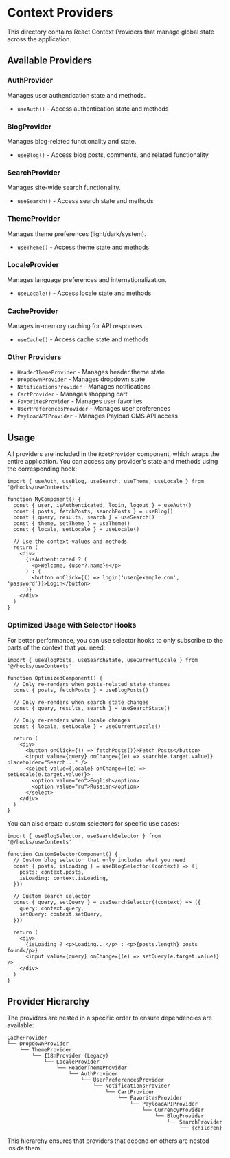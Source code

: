 # Context Providers

This directory contains React Context Providers that manage global state across the application.

## Available Providers

### AuthProvider

Manages user authentication state and methods.

- `useAuth()` - Access authentication state and methods

### BlogProvider

Manages blog-related functionality and state.

- `useBlog()` - Access blog posts, comments, and related functionality

### SearchProvider

Manages site-wide search functionality.

- `useSearch()` - Access search state and methods

### ThemeProvider

Manages theme preferences (light/dark/system).

- `useTheme()` - Access theme state and methods

### LocaleProvider

Manages language preferences and internationalization.

- `useLocale()` - Access locale state and methods

### CacheProvider

Manages in-memory caching for API responses.

- `useCache()` - Access cache state and methods

### Other Providers

- `HeaderThemeProvider` - Manages header theme state
- `DropdownProvider` - Manages dropdown state
- `NotificationsProvider` - Manages notifications
- `CartProvider` - Manages shopping cart
- `FavoritesProvider` - Manages user favorites
- `UserPreferencesProvider` - Manages user preferences
- `PayloadAPIProvider` - Manages Payload CMS API access

## Usage

All providers are included in the `RootProvider` component, which wraps the entire application. You can access any provider's state and methods using the corresponding hook:

```tsx
import { useAuth, useBlog, useSearch, useTheme, useLocale } from '@/hooks/useContexts'

function MyComponent() {
  const { user, isAuthenticated, login, logout } = useAuth()
  const { posts, fetchPosts, searchPosts } = useBlog()
  const { query, results, search } = useSearch()
  const { theme, setTheme } = useTheme()
  const { locale, setLocale } = useLocale()

  // Use the context values and methods
  return (
    <div>
      {isAuthenticated ? (
        <p>Welcome, {user?.name}!</p>
      ) : (
        <button onClick={() => login('user@example.com', 'password')}>Login</button>
      )}
    </div>
  )
}
```

### Optimized Usage with Selector Hooks

For better performance, you can use selector hooks to only subscribe to the parts of the context that you need:

```tsx
import { useBlogPosts, useSearchState, useCurrentLocale } from '@/hooks/useContexts'

function OptimizedComponent() {
  // Only re-renders when posts-related state changes
  const { posts, fetchPosts } = useBlogPosts()

  // Only re-renders when search state changes
  const { query, results, search } = useSearchState()

  // Only re-renders when locale changes
  const { locale, setLocale } = useCurrentLocale()

  return (
    <div>
      <button onClick={() => fetchPosts()}>Fetch Posts</button>
      <input value={query} onChange={(e) => search(e.target.value)} placeholder="Search..." />
      <select value={locale} onChange={(e) => setLocale(e.target.value)}>
        <option value="en">English</option>
        <option value="ru">Russian</option>
      </select>
    </div>
  )
}
```

You can also create custom selectors for specific use cases:

```tsx
import { useBlogSelector, useSearchSelector } from '@/hooks/useContexts'

function CustomSelectorComponent() {
  // Custom blog selector that only includes what you need
  const { posts, isLoading } = useBlogSelector((context) => ({
    posts: context.posts,
    isLoading: context.isLoading,
  }))

  // Custom search selector
  const { query, setQuery } = useSearchSelector((context) => ({
    query: context.query,
    setQuery: context.setQuery,
  }))

  return (
    <div>
      {isLoading ? <p>Loading...</p> : <p>{posts.length} posts found</p>}
      <input value={query} onChange={(e) => setQuery(e.target.value)} />
    </div>
  )
}
```

## Provider Hierarchy

The providers are nested in a specific order to ensure dependencies are available:

```
CacheProvider
└── DropdownProvider
    └── ThemeProvider
        └── I18nProvider (Legacy)
            └── LocaleProvider
                └── HeaderThemeProvider
                    └── AuthProvider
                        └── UserPreferencesProvider
                            └── NotificationsProvider
                                └── CartProvider
                                    └── FavoritesProvider
                                        └── PayloadAPIProvider
                                            └── CurrencyProvider
                                                └── BlogProvider
                                                    └── SearchProvider
                                                        └── {children}
```

This hierarchy ensures that providers that depend on others are nested inside them.

